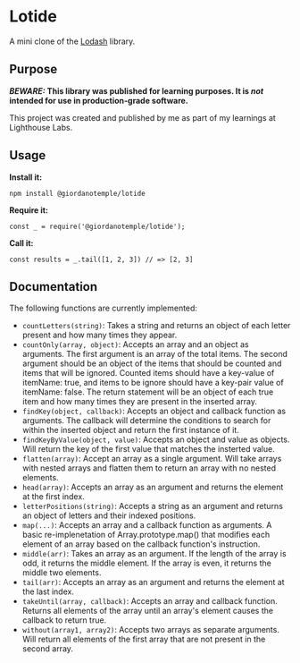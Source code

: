 # Lotide

A mini clone of the [Lodash](https://lodash.com) library.

## Purpose

**_BEWARE:_ This library was published for learning purposes. It is _not_ intended for use in production-grade software.**

This project was created and published by me as part of my learnings at Lighthouse Labs. 

## Usage

**Install it:**

`npm install @giordanotemple/lotide`

**Require it:**

`const _ = require('@giordanotemple/lotide');`

**Call it:**

`const results = _.tail([1, 2, 3]) // => [2, 3]`

## Documentation

The following functions are currently implemented:

* `countLetters(string)`: Takes a string and returns an object of each letter present and how many times they appear.
* `countOnly(array, object)`: Accepts an array and an object as arguments. The first argument is an array of the total items. The second argument should be an object of the items that should be counted and items that will be ignored. Counted items should have a key-value of itemName: true, and items to be ignore should have a key-pair value of itemName: false. The return statement will be an object of each true item and how many times they are present in the inserted array.
* `findKey(object, callback)`: Accepts an object and callback function as arguments. The callback will determine the conditions to search for within the inserted object and return the first instance of it.
* `findKeyByValue(object, value)`: Accepts an object and value as objects. Will return the key of the first value that matches the insterted value.
* `flatten(array)`: Accept an array as a single argument. Will take arrays with nested arrays and flatten them to return an array with no nested elements.
* `head(array)`: Accepts an array as an argument and returns the element at the first index.
* `letterPositions(string)`: Accepts a string as an argument and returns an object of letters and their indexed positions.
* `map(...)`: Accepts an array and a callback function as arguments. A basic re-implenetation of Array.prototype.map() that modifies each element of an array based on the callback function's instruction.
* `middle(arr)`: Takes an array as an argument. If the length of the array is odd, it returns the middle element. If the array is even, it returns the middle two elements.
* `tail(arr)`: Accepts an array as an argument and returns the element at the last index.
* `takeUntil(array, callback)`: Accepts an array and callback function. Returns all elements of the array until an array's element causes the callback to return true.
* `without(array1, array2)`: Accepts two arrays as separate arguments. Will return all elements of the first array that are not present in the second array.